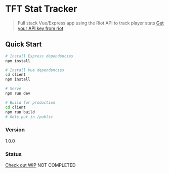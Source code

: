 # TFT Stat Tracker

> Full stack Vue/Express app using the Riot API to track player stats
> [Get your API key from riot](https://developer.riotgames.com/)

## Quick Start

```bash
# Install Express dependencies
npm install

# Install Vue dependencies
cd client
npm install

# Serve
npm run dev

# Build for production
cd client
npm run build
# Gets put in /public
```

### Version

1.0.0

### Status

[Check out WIP](https://pacific-fjord-96230.herokuapp.com/)
NOT COMPLETED

